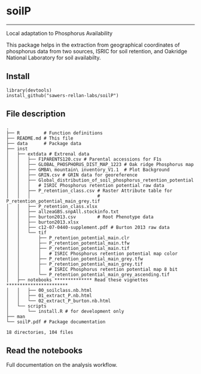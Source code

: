 # soilP  
---
Local adaptation to Phosphorus Availability

This package helps in the extraction from geographical coordinates of  phosphorus data from two sources, ISRIC for soil retention, and  Oakridge National Laboratory for soil availabilty.

## Install
```
library(devtools)
install_github("sawers-rellan-labs/soilP")
```

## File description
``` 
.  
├── R         # Function definitions  
├── README.md # This file  
├── data      # Package data  
├── inst     
│   ├── extdata # Extrenal data  
│   │   ├── F1PARENTS120.csv # Parental accessions for F1s  
│   │   ├── GLOBAL_PHOSPHORUS_DIST_MAP_1223 # Oak ridge Phosphorus map  
│   │   ├── GMBA\ mountain\ inventory_V1.1  # Plot Background
│   │   ├── GRIN.csv # GRIN data for georeference   
│   │   ├── Global_distribution_of_soil_phosphorus_retention_potential  
│   │   │   # ISRIC Phosphorus retention potential raw data  
│   │   ├── P_retention_class.csv # Raster Attribute table for  
│   │   │                         # P_retention_potential_main_grey.tif  
│   │   ├── P_retention_class.xlsx  
│   │   ├── allzeaGBS.snpAll.stockinfo.txt  
│   │   ├── burton2013.csv        # Root Phenotype data  
│   │   ├── burton2013.xlsx  
│   │   ├── c12-07-0440-supplement.pdf # Burton 2013 raw data  
│   │   └── tif  
│   │       ├── P_retention_potential_main.clr  
│   │       ├── P_retention_potential_main.tfw  
│   │       ├── P_retention_potential_main.tif  
│   │       │   # ISRIC Phosphorus retention potential map color  
│   │       ├── P_retention_potential_main_grey.tfw  
│   │       ├── P_retention_potential_main_grey.tif  
│   │       │   # ISRIC Phosphorus retention potential map 8 bit  
│   │       └── P_retention_potential_main_grey_ascending.tif  
│   ├── notebooks ************** Read these vignettes ***********************  
│   │   ├── 00_soilclass.nb.html  
│   │   ├── 01_extract_P.nb.html  
│   │   └── 02_extract_P_burton.nb.html  
│   └── scripts  
│       └── install.R # for development only  
├── man  
└── soilP.pdf # Package documentation  
  
18 directories, 104 files  
```
## Read the notebooks

Full documentation on the analysis workflow.


  